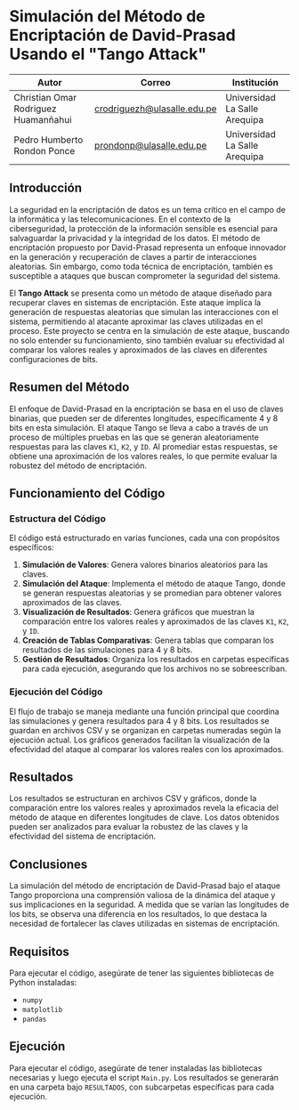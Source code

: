 # Simulación del Método de Encriptación de David-Prasad Usando el "Tango Attack"

| **Autor**                                 | **Correo**                       | **Institución**                    |
|-------------------------------------------|----------------------------------|-------------------------------------|
| Christian Omar Rodriguez Huamanñahui      | crodriguezh@ulasalle.edu.pe      | Universidad La Salle Arequipa      |
| Pedro Humberto Rondon Ponce               | prondonp@ulasalle.edu.pe         | Universidad La Salle Arequipa      |


## Introducción

La seguridad en la encriptación de datos es un tema crítico en el campo de la informática y las telecomunicaciones. En el contexto de la ciberseguridad, la protección de la información sensible es esencial para salvaguardar la privacidad y la integridad de los datos. El método de encriptación propuesto por David-Prasad representa un enfoque innovador en la generación y recuperación de claves a partir de interacciones aleatorias. Sin embargo, como toda técnica de encriptación, también es susceptible a ataques que buscan comprometer la seguridad del sistema.

El **Tango Attack** se presenta como un método de ataque diseñado para recuperar claves en sistemas de encriptación. Este ataque implica la generación de respuestas aleatorias que simulan las interacciones con el sistema, permitiendo al atacante aproximar las claves utilizadas en el proceso. Este proyecto se centra en la simulación de este ataque, buscando no solo entender su funcionamiento, sino también evaluar su efectividad al comparar los valores reales y aproximados de las claves en diferentes configuraciones de bits.

## Resumen del Método

El enfoque de David-Prasad en la encriptación se basa en el uso de claves binarias, que pueden ser de diferentes longitudes, específicamente 4 y 8 bits en esta simulación. El ataque Tango se lleva a cabo a través de un proceso de múltiples pruebas en las que se generan aleatoriamente respuestas para las claves `K1`, `K2`, y `ID`. Al promediar estas respuestas, se obtiene una aproximación de los valores reales, lo que permite evaluar la robustez del método de encriptación.

## Funcionamiento del Código

### Estructura del Código

El código está estructurado en varias funciones, cada una con propósitos específicos:

1. **Simulación de Valores**: Genera valores binarios aleatorios para las claves.
2. **Simulación del Ataque**: Implementa el método de ataque Tango, donde se generan respuestas aleatorias y se promedian para obtener valores aproximados de las claves.
3. **Visualización de Resultados**: Genera gráficos que muestran la comparación entre los valores reales y aproximados de las claves `K1`, `K2`, y `ID`.
4. **Creación de Tablas Comparativas**: Genera tablas que comparan los resultados de las simulaciones para 4 y 8 bits.
5. **Gestión de Resultados**: Organiza los resultados en carpetas específicas para cada ejecución, asegurando que los archivos no se sobreescriban.

### Ejecución del Código

El flujo de trabajo se maneja mediante una función principal que coordina las simulaciones y genera resultados para 4 y 8 bits. Los resultados se guardan en archivos CSV y se organizan en carpetas numeradas según la ejecución actual. Los gráficos generados facilitan la visualización de la efectividad del ataque al comparar los valores reales con los aproximados.

## Resultados

Los resultados se estructuran en archivos CSV y gráficos, donde la comparación entre los valores reales y aproximados revela la eficacia del método de ataque en diferentes longitudes de clave. Los datos obtenidos pueden ser analizados para evaluar la robustez de las claves y la efectividad del sistema de encriptación.

## Conclusiones

La simulación del método de encriptación de David-Prasad bajo el ataque Tango proporciona una comprensión valiosa de la dinámica del ataque y sus implicaciones en la seguridad. A medida que se varían las longitudes de los bits, se observa una diferencia en los resultados, lo que destaca la necesidad de fortalecer las claves utilizadas en sistemas de encriptación.

## Requisitos

Para ejecutar el código, asegúrate de tener las siguientes bibliotecas de Python instaladas:

- `numpy`
- `matplotlib`
- `pandas`

## Ejecución

Para ejecutar el código, asegúrate de tener instaladas las bibliotecas necesarias y luego ejecuta el script `Main.py`. Los resultados se generarán en una carpeta bajo `RESULTADOS`, con subcarpetas específicas para cada ejecución.
